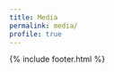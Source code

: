 ```yaml
---
title: Media
permalink: media/
profile: true
---
```



<!-- <div class="media-item">
	<div class="img">
		<img src="{{ site.baseurl }}/assets/images/awscth.jpeg" alt="AWS CTH" />
	</div>
	<div class="info">
		<h1>Double Win at Amazon Web Services Public Sector Summit 2018</h1>
		<p class="desc">
			My team's solution was focused on transcribing doctor’s medical jargon, nurse’s medical instruction/direction, categorizing the data into bite-sized information where patients access through a dynamically generated QR code, and to navigate the respective clinics in KK Women's and Children's Hospital using Augmented Reality.
		</p>
		<ul>
			<li class="link_button"><a href="https://www.sp.edu.sg/engineering-cluster/eee/courses/full-time-diplomas/computer-engineering/achievements/double-win-at-aws-public-sector-summit" target="blank">Article</a></li>
		</ul>
	</div>
</div> -->

<!-- <div class="media-item">
	<div class="img">
		<img src="{{ site.baseurl }}/assets/images/boschville.jpeg" alt="Bosch" />
	</div>
	<div class="info">
		<h1>Champion of Bosch Ville Hackathon 2018</h1>
		<p class="desc">
			My team conceived, designed and built an urban agricultural toolkit that includes sensors from Bosch, proprietery machine learning software and cloud computing to help farmers grow their crops more productively in an urban setting. Our concept wowed the panel of judges and we emerged as champions among the sixteen teams comprising students from local institues of higher learning.
		</p>
		<ul>
			<li class="link_button"><a href="https://www.bosch.com.sg/news-and-stories/bosch-ville-2018/" target="blank">Article</a></li>
			<li class="link_button"><a href="https://youtu.be/5IPqndBVCuw">Video</a></li>
		</ul>
	</div>
</div> -->

{% include footer.html %}